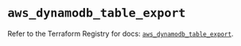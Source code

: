 # `aws_dynamodb_table_export`

Refer to the Terraform Registry for docs: [`aws_dynamodb_table_export`](https://registry.terraform.io/providers/hashicorp/aws/6.4.0/docs/resources/dynamodb_table_export).
